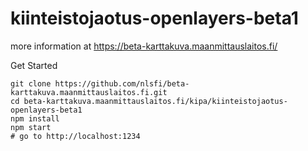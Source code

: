 # kiinteistojaotus-openlayers-beta1

more information at <https://beta-karttakuva.maanmittauslaitos.fi/>

Get Started
```
git clone https://github.com/nlsfi/beta-karttakuva.maanmittauslaitos.fi.git
cd beta-karttakuva.maanmittauslaitos.fi/kipa/kiinteistojaotus-openlayers-beta1
npm install
npm start
# go to http://localhost:1234

```
